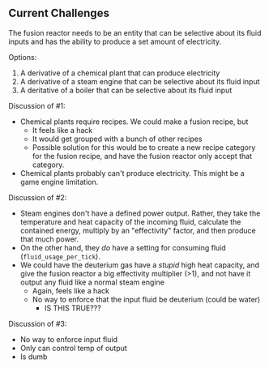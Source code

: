 ## Current Challenges

The fusion reactor needs to be an entity that can be selective about its fluid
inputs and has the ability to produce a set amount of electricity. 

Options:

1. A derivative of a chemical plant that can produce electricity
2. A derivative of a steam engine that can be selective about its fluid input
3. A deritative of a boiler that can be selective about its fluid input

Discussion of #1:

- Chemical plants require recipes. We could make a fusion recipe, but
    - It feels like a hack
    - It would get grouped with a bunch of other recipes
    - Possible solution for this would be to create a new recipe category for
      the fusion recipe, and have the fusion reactor only accept that category.
- Chemical plants probably can't produce electricity. This might be a game 
  engine limitation. 

Discussion of #2:

- Steam engines don't have a defined power output. Rather, they take the
  temperature and heat capacity of the incoming fluid, calculate the contained
  energy, multiply by an "effectivity" factor, and then produce that much power. 
- On the other hand, they _do_ have a setting for consuming fluid
  (`fluid_usage_per_tick`).
- We could have the deuterium gas have a _stupid_ high heat capacity, and give
  the fusion reactor a big effectivity multiplier (>1), and not have it output
  any fluid like a normal steam engine
    - Again, feels like a hack
    - No way to enforce that the input fluid be deuterium (could be water)
        - IS THIS TRUE???


Discussion of #3:
- No way to enforce input fluid
- Only can control temp of output
- Is dumb


